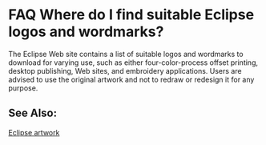 FAQ Where do I find suitable Eclipse logos and wordmarks?
=========================================================

The Eclipse Web site contains a list of suitable logos and wordmarks to download for varying use, such as either four-color-process offset printing, desktop publishing, Web sites, and embroidery applications. Users are advised to use the original artwork and not to redraw or redesign it for any purpose.

See Also:
---------

[Eclipse artwork](https://www.eclipse.org/artwork/main.html)

